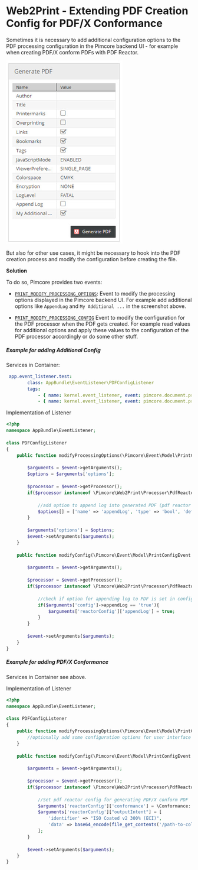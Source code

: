 # Web2Print - Extending PDF Creation Config for PDF/X Conformance

Sometimes it is necessary to add additional configuration options to the PDF processing configuration in the Pimcore backend UI - 
for example when creating PDF/X conform PDFs with PDF Reactor.

![Config Options](../img/configs.jpg)

But also for other use cases, it might be necessary to hook into the PDF creation process and modify the configuration before
creating the file.  

**Solution**

To do so, Pimcore provides two events:
- [`PRINT_MODIFY_PROCESSING_OPTIONS`](https://github.com/pimcore/pimcore/blob/master/lib/Event/DocumentEvents.php#L126):
  Event to modify the processing options displayed in the Pimcore backend UI. For example add additional options like `AppendLog` and `My Additional ...` 
  in the screenshot above. 
  
- [`PRINT_MODIFY_PROCESSING_CONFIG`](https://github.com/pimcore/pimcore/blob/master/lib/Event/DocumentEvents.php#L148)
  Event to modify the configuration for the PDF processor when the PDF gets created. For example read values for additional
  options and apply these values to the configuration of the PDF processor accordingly or do some other stuff. 
  

##### Example for adding Additional Config

Services in Container:
```yml
 app.event_listener.test:
        class: AppBundle\EventListener\PDFConfigListener
        tags:
            - { name: kernel.event_listener, event: pimcore.document.print.processor.modifyProcessingOptions, method: modifyProcessingOptions }
            - { name: kernel.event_listener, event: pimcore.document.print.processor.modifyConfig, method: modifyConfig }
```

Implementation of Listener
```php
<?php 
namespace AppBundle\EventListener;

class PDFConfigListener
{
    public function modifyProcessingOptions(\Pimcore\Event\Model\PrintConfigEvent $event) {

        $arguments = $event->getArguments();
        $options = $arguments['options'];

        $processor = $event->getProcessor();
        if($processor instanceof \Pimcore\Web2Print\Processor\PdfReactor8) {
            
            //add option to append log into generated PDF (pdf reactor functionality) 
            $options[] = ['name' => 'appendLog', 'type' => 'bool', 'default' => false];
        }

        $arguments['options'] = $options;
        $event->setArguments($arguments);
    }

    public function modifyConfig(\Pimcore\Event\Model\PrintConfigEvent $event) {

        $arguments = $event->getArguments();

        $processor = $event->getProcessor();
        if($processor instanceof \Pimcore\Web2Print\Processor\PdfReactor8) {
            
            //check if option for appending log to PDF is set in configuration and apply it to reactor config accordingly  
            if($arguments['config']->appendLog == 'true'){
                $arguments['reactorConfig']['appendLog'] = true;
            }
        }

        $event->setArguments($arguments);
    }
}

```


##### Example for adding PDF/X Conformance    

Services in Container see above. 

Implementation of Listener
```php
<?php 
namespace AppBundle\EventListener;

class PDFConfigListener
{
    public function modifyProcessingOptions(\Pimcore\Event\Model\PrintConfigEvent $event) {
        //optionally add some configuration options for user interface here - e.g. some select options for user
    }

    public function modifyConfig(\Pimcore\Event\Model\PrintConfigEvent $event){

        $arguments = $event->getArguments();

        $processor = $event->getProcessor();
        if($processor instanceof \Pimcore\Web2Print\Processor\PdfReactor8) {
            
            //Set pdf reactor config for generating PDF/X conform PDF  
            $arguments['reactorConfig']['conformance'] = \Conformance::PDFX4;
            $arguments['reactorConfig']["outputIntent"] = [
                'identifier' => "ISO Coated v2 300% (ECI)",
                'data' => base64_encode(file_get_contents('/path-to-color-profile/ISOcoated_v2_300_eci.icc'))
            ];
        }

        $event->setArguments($arguments);
    }
}

```
